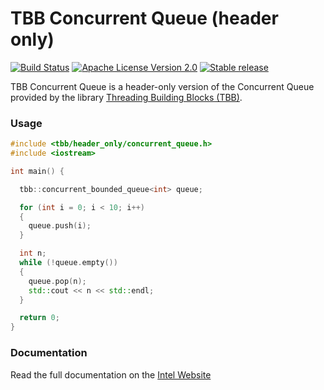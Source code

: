 # TBB Concurrent Queue (header only)

[![Build Status](https://travis-ci.com/gian21391/tbb-concurrent-queue.svg?token=6PiwUbmzpysi8pdxjBxz&branch=master)](https://travis-ci.org/joemccann/dillinger) [![Apache License Version 2.0](https://img.shields.io/badge/license-Apache_2.0-green.svg)](LICENSE) [![Stable release](https://img.shields.io/badge/version-2019_U5-green.svg)](https://github.com/01org/tbb/releases/tag/2019_U5)

TBB Concurrent Queue is a header-only version of the Concurrent Queue provided by the library [Threading Building Blocks (TBB)](https://www.threadingbuildingblocks.org/).

### Usage

```c++
#include <tbb/header_only/concurrent_queue.h>
#include <iostream>

int main() {

  tbb::concurrent_bounded_queue<int> queue;

  for (int i = 0; i < 10; i++)
  {
    queue.push(i);
  }

  int n;
  while (!queue.empty())
  {
    queue.pop(n);
    std::cout << n << std::endl;
  }

  return 0;
}
```

### Documentation

Read the full documentation on the [Intel Website](https://software.intel.com/en-us/tbb-tutorial)

[//]: # (Comments) 

